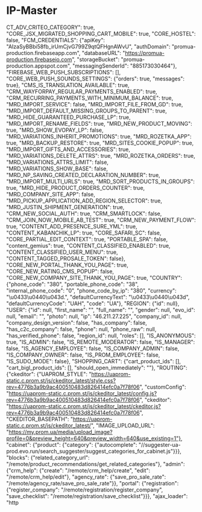 # IP-Master
CT_ADV_CRITEO_CATEGORY": true, "CORE_JSX_MIGRATED_SHOPPING_CART_MOBILE": true, "CORE_HOSTEL": false, "FCM_CREDENTIALS": {"apiKey": "AIzaSyBBbi58fb_irUmCjvG799Z9qtQFHgnAWvU", "authDomain": "promua-production.firebaseapp.com", "databaseURL": "https://promua-production.firebaseio.com", "storageBucket": "promua-production.appspot.com", "messagingSenderId": "885173030464"}, "FIREBASE_WEB_PUSH_SUBSCRIPTIONS": [], "CORE_WEB_PUSH_SOUNDS_SETTINGS": {"orders": true, "messages": true}, "CMS_IS_TRANSLATION_AVAILABLE": true, "CRM_WAYFORPAY_REGULAR_PAYMENTS_ENABLED": true, "CRM_RECURRING_PAYMENTS_WITH_MINIMUM_BALANCE": true, "MRD_IMPORT_SERVICE": false, "MRD_IMPORT_FILE_FROM_GD": true, "MRD_IMPORT_DEFAULT_MISSING_GROUPS_TO_PARENT": true, "MRD_HIDE_GUARANTEED_PURCHASE_LP": true, "MRD_IMPORT_RENAME_FIELDS": true, "MRD_NEW_PRODUCT_MOVING": true, "MRD_SHOW_EVOPAY_LP": false, "MRD_VARIATIONS_INHERIT_PROMOTIONS": true, "MRD_ROZETKA_APP": true, "MRD_BACKUP_RESTORE": true, "MRD_SITES_COOKIE_POPUP": true, "MRD_IMPORT_GIFTS_AND_ACCESSORIES": true, "MRD_VARIATIONS_DELETE_ATTRS": true, "MRD_ROZETKA_ORDERS": true, "MRD_VARIATIONS_ATTRS_LIMIT": false, "MRD_VARIATIONS_SHOW_BASE": false, "MRD_NP_SAVING_CREATED_DECLARATION_NUMBER": true, "MRD_IMPORT_MULTI_URLS": true, "MRD_SORT_PRODUCTS_IN_GROUPS": true, "MRD_HIDE_PRODUCT_ORDERS_COUNTER": true, "MRD_COMPANY_SITE_APP": false, "MRD_PICKUP_APPLICATION_ADD_REGION_SELECTOR": true, "MRD_JUSTIN_SHIPMENT_GENERATION": true, "CRM_NEW_SOCIAL_AUTH": true, "CRM_SMARTLOCK": false, "CRM_JOIN_NOW_MOBILE_AB_TEST": true, "CRM_NEW_PAYMENT_FLOW": true, "CONTENT_ADD_PRESENCE_SURE_YML": true, "CONTENT_KABANCHIK_LP": true, "CORE_SAFARI_SC": false, "CORE_PARTIAL_EDIT_CONTEXT": true, "PORTABLE_SPA": false, "content_gemius": true, "CONTENT_CLASSIFIED_ENABLED": true, "CONTENT_CLASSIFIED_USER_MENU": true, "CONTENT_TAGGED_PROSALE_TOKEN": false}, "CORE_NEW_PORTAL_THANK_YOU_PAGE": true, "CORE_NEW_RATING_CMS_POPUP": false, "CORE_NEW_COMPANY_SITE_THANK_YOU_PAGE": true, "COUNTRY": {"phone_code": "380", "portable_phone_code": "38", "internal_phone_code": "0", "phone_code_by_ip": "380", "currency": "\u0433\u0440\u043d.", "defaultCurrencyText": "\u0433\u0440\u043d", "defaultCurrencyCode": "UAH", "code": "UA"}, "REGION": {"id": null}, "USER": {"id": null, "first_name": "", "full_name": "", "gender": null, "evo_id": null, "email": "", "photo": null, "ip": "46.211.27.225", "company_id": null, "company_design_version": false, "has_company": false, "has_c2c_company": false, "phone": null, "phone_raw": null, "has_verified_phone": false, "region_id": null, "roles": [], "IS_ANONYMOUS": true, "IS_ADMIN": false, "IS_REMOTE_MODERATOR": false, "IS_MANAGER": false, "IS_AGENCY_EMPLOYEE": false, "IS_COMPANY_ADMIN": false, "IS_COMPANY_OWNER": false, "IS_PROM_EMPLOYEE": false, "IS_SUDO_MODE": false}, "SHOPPING_CART": {"cart_product_ids": [], "cart_bigl_product_ids": [], "should_open_immediately": ""}, "ROUTING": {"ckeditor": {"UAPROM_STYLE": "https://uaprom-static.c.prom.st/js/ckeditor_latest/style.css?rev=4776b3a9b9ac400510483d826414efc0a7f78f06", "customConfig": "https://uaprom-static.c.prom.st/js/ckeditor_latest/config.js?rev=4776b3a9b9ac400510483d826414efc0a7f78f06", "ckeditor": "https://uaprom-static.c.prom.st/js/ckeditor_latest/ckeditor.js?rev=4776b3a9b9ac400510483d826414efc0a7f78f06", "CKEDITOR_BASEPATH": "https://uaprom-static.c.prom.st/js/ckeditor_latest/", "IMAGE_UPLOAD_URL": "https://my.prom.ua/media/upload_image?profile=0&preview_height=640&preview_width=640&use_existing=1"}, "cabinet": {"product": {"category": {"autocomplete": "//suggester-ua-prod.evo.run/search_suggester/suggest_categories_for_cabinet.js"}}}, "blocks": {"related_category_url": "/remote/product_recommendations/get_related_categories"}, "admin": {"crm_help": {"create": "/remote/crm_help/create", "edit": "/remote/crm_help/edit"}, "agency_rate": {"save_pro_sale_rate": "/remote/agency_rate/save_pro_sale_rate"}}, "portal": {"registration": {"register_company": "/remote/registration/register_company", "save_checklist": "/remote/registration/save_checklist"}}}, "ajax_loader": "http
